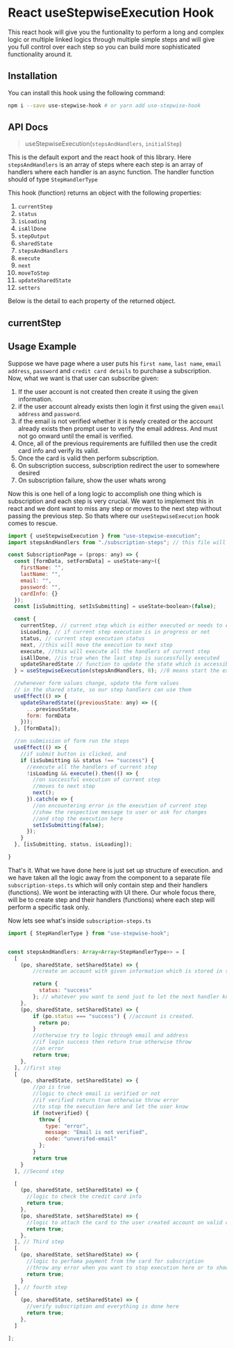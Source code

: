# React useStepwiseExecution Hook

This react hook will give you the funtionality to perform a long and complex logic or multiple linked logics through multiple simple steps and will give you full control over each step so you can build more sophisticated functionality around it.

## Installation

You can install this hook using the following command:

```bash
npm i --save use-stepwise-hook # or yarn add use-stepwise-hook
```

## API Docs

> useStepwiseExecution(`stepsAndHandlers`, `initialStep`)

This is the default export and the react hook of this library. Here `stepsAndHandlers` is an array of steps where each step is an array of handlers where each handler is an async function. The handler function should of type `StepHandlerType`

This hook (function) returns an object with the following properties:

1. `currentStep`
2. `status`
3. `isLoading`
4. `isAllDone`
5. `stepOutput`
6. `sharedState`
7. `stepsAndHandlers`
8. `execute`
9. `next`
10. `moveToStep`
11. `updateSharedState`
12. `setters`

Below is the detail to each property of the returned object.

## currentStep

## Usage Example

Suppose we have page where a user puts his `first name`, `last name`, `email address`, `password`
and `credit card details` to purchase a subscription. Now, what we want is that user can subscribe given:

  1. If the user account is not created then create it using the given information.
  2. if the user account already exists then login it first using the given `email address` and `password`.
  3. if the email is not verified whether it is newly created or the account already exists then prompt user to verify the email address. And must not go onward until the email is verified.
  4. Once, all of the previous requirements are fulfilled then use the credit card info and verify its valid.
  5. Once the card is valid then perform subscription.
  6. On subscription success, subscription redirect the user to somewhere desired
  7. On subscription failure, show the user whats wrong

Now this is one hell of a long logic to accomplish one thing which is subscription and each step is very crucial. We want to implement this in react and we dont want to miss any step or moves to the next step without passing the previous step. So thats where our `useStepwiseExecution` hook comes to rescue.

```javascript
import { useStepwiseExecution } from "use-stepwise-execution";
import stepsAndHandlers from "./subscription-steps"; // this file will contain all our logic in steps

const SubscriptionPage = (props: any) => {
  const [formData, setFormData] = useState<any>({
    firstName: "",
    lastName: "",
    email: "",
    password: "",
    cardInfo: {}
  });
  const [isSubmitting, setIsSubmitting] = useState<boolean>(false);

  const {
    currentStep, // current step which is either executed or needs to execute
    isLoading, // if current step execution is in progress or not
    status, // current step execution status
    next, //this will move the execution to next step
    execute, //this will execute all the handlers of current step
    isAllDone, //is true when the last step is successfully executed
    updateSharedState // function to update the state which is accessibel to all step handlers
  } = useStepwiseExecution(stepsAndHandlers, 0); //0 means start the execution from step 0, whereas second param is all about steps and their handlers

  //whenever form values change, update the form values
  // in the shared state, so our step handlers can use them
  useEffect(() => {
    updateSharedState((previousState: any) => ({
      ...previousState,
      form: formData
    }));
  }, [formData]);

  //on submission of form run the steps
  useEffect(() => {
    //if submit button is clicked, and 
    if (isSubmitting && status !== "success") {
      //execute all the handlers of current step
      !isLoading && execute().then(() => {
        //on successful execution of current step
        //moves to next step
        next();
      }).catch(e => {
        //on encountering error in the execution of current step
        //show the respective message to user or ask for changes
        //and stop the execution here
        setIsSubmitting(false);
      });
    }
  }, [isSubmitting, status, isLoading]);

}

```

That's it. What we have done here is just set up structure of execution. and we have taken all the logic away from the component to a separate file `subscription-steps.ts` which will only contain step and their handlers (functions). We wont be interacting with UI there. Our whole focus there, will be to create step and their handlers (functions) where each step will perform a specific task only.

Now lets see what's inside `subscription-steps.ts`

```javascript
import { StepHandlerType } from "use-stepwise-hook";


const stepsAndHandlers: Array<Array<StepHandlerType>> = [
  [
    (po, sharedState, setSharedState) => {
        //create an account with given information which is stored in sharedState

        return {
          status: "success"
        }; // whatever you want to send just to let the next handler know what happens here and what you need to do according
    },
    (po, sharedState, setSharedState) => {
        if (po.status === "success") { //account is created.
          return po;
        }
        //otherwise try to logic through email and address
        //if login success then return true otherwise throw
        //an error 
        return true;
    },
  ], //first step
  [
    (po, sharedState, setSharedState) => {
        //po is true
        //logic to check email is verified or not
        //if verified return true otherwise throw error
        //to stop the execution here and let the user know
        if (notverified) {
          throw {
            type: "error",
            message: "Email is not verified",
            code: "unverifed-email"
          };
        }
        return true
    }
  ], //Second step

  [
    (po, sharedState, setSharedState) => {
      //logic to check the credit card info
      return true;
    },
    (po, sharedState, setSharedState) => {
      //logic to attach the card to the user created account on valid card
      return true;
    },
  ], // Third step
  [
    (po, sharedState, setSharedState) => {
      //logic to perfoma payment from the card for subscription
      //throw any error when you want to stop execution here or to show some data to user
      return true;
    }
  ], // fourth step
  [
    (po, sharedState, setSharedState) => {
      //verify subscription and everything is done here
      return true;
    },
  ]

];

```

<!-- 
const stepsAndHandlers: Array<Array<StepHandlerType>> = [
  [], //step one. it has no handlers. it is empty. I have left it empty for nothing :P .
  [
    (po, sharedState, setSharedState) => {
      //suppose sharedState is an empty object
      //sharedState = {}
      setSharedState((ps: any) => ({
        ...ps,
        token: "123"
      }));
      //your logic
      return "anything";
    }, // first handler 'of step two
    (po, sharedState, setSharedState) => {
      //here po = "anything"
      //sharedState = {}
      return "nothing";
    }, // second handler of step two
    (po, sharedState, setSharedState) => {
      //here po = "nothing"
      //sharedState = {}
      return "nothing";
    }, // third handler of step two
    .
    .
    .
    (po, sharedState, setSharedState) => {
      //sharedState = {}
      return ["everything"];
    }, // Nth handler of step two
  ], //Second step

  [
    (po, sharedState, setSharedState) => {
      //here po = ["everything"]
      //sharedState = {token: "123"}
      //your logic
      return "anything";
    }, // first handler 'of step two
  ] // Third step
];
-->